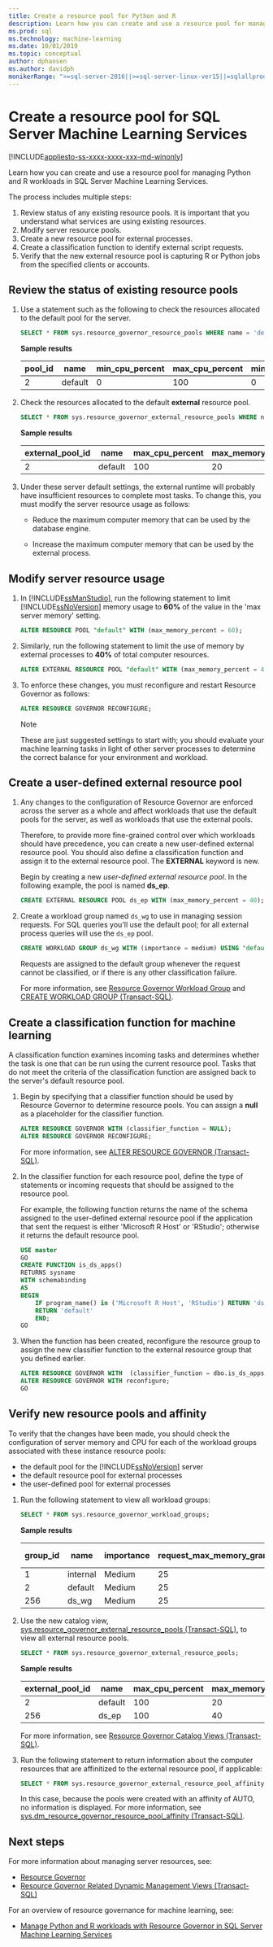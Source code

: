 ```yaml
---
title: Create a resource pool for Python and R
description: Learn how you can create and use a resource pool for managing Python and R workloads in SQL Server Machine Learning Services. 
ms.prod: sql
ms.technology: machine-learning
ms.date: 10/01/2019
ms.topic: conceptual
author: dphansen
ms.author: davidph
monikerRange: ">=sql-server-2016||>=sql-server-linux-ver15||=sqlallproducts-allversions"
---
```

# Create a resource pool for SQL Server Machine Learning Services
[!INCLUDE[appliesto-ss-xxxx-xxxx-xxx-md-winonly](../../includes/appliesto-ss-xxxx-xxxx-xxx-md-winonly.md)]

Learn how you can create and use a resource pool for managing Python and R workloads in SQL Server Machine Learning Services. 

The process includes multiple steps:

1. Review status of any existing resource pools. It is important that you understand what services are using existing resources.
2. Modify server resource pools.
3. Create a new resource pool for external processes.
4. Create a classification function to identify external script requests.
5. Verify that the new external resource pool is capturing R or Python jobs from the specified clients or accounts.

<a name="bkmk_ReviewStatus"></a>

##  Review the status of existing resource pools
  
1.  Use a statement such as the following to check the resources allocated to the default pool for the server.
  
    ```sql
    SELECT * FROM sys.resource_governor_resource_pools WHERE name = 'default'
    ```

    **Sample results**

    |pool_id|name|min_cpu_percent|max_cpu_percent|min_memory_percent|max_memory_percent|cap_cpu_percent|min_iops_per_volume|max_iops_per_volume|
    |-|-|-|-|-|-|-|-|-|
    |2|default|0|100|0|100|100|0|0|

2.  Check the resources allocated to the default **external** resource pool.
  
    ```sql
    SELECT * FROM sys.resource_governor_external_resource_pools WHERE name = 'default'
    ```

    **Sample results**

    |external_pool_id|name|max_cpu_percent|max_memory_percent|max_processes|version|
    |-|-|-|-|-|-|
    |2|default|100|20|0|2|
 
3.  Under these server default settings, the external runtime will probably have insufficient resources to complete most tasks. To change this, you must modify the server resource usage as follows:
  
    -   Reduce the maximum computer memory that can be used by the database engine.
  
    -   Increase the maximum computer memory that can be used by the external process.

## Modify server resource usage

1.  In [!INCLUDE[ssManStudio](../../includes/ssmanstudio-md.md)], run the following statement to limit [!INCLUDE[ssNoVersion](../../includes/ssnoversion-md.md)] memory usage to **60%** of the value in the 'max server memory' setting.

    ```sql
    ALTER RESOURCE POOL "default" WITH (max_memory_percent = 60);
    ```
  
2.  Similarly, run the following statement to limit the use of memory by external processes to **40%** of total computer resources.
  
    ```sql
    ALTER EXTERNAL RESOURCE POOL "default" WITH (max_memory_percent = 40);
    ```
  
3.  To enforce these changes, you must reconfigure and restart Resource Governor as follows:
  
    ```sql
    ALTER RESOURCE GOVERNOR RECONFIGURE;
    ```
  
    > [!NOTE]
    >  These are just suggested settings to start with; you should evaluate your machine learning tasks in light of other server processes to determine the correct balance for your environment and workload.

## Create a user-defined external resource pool
  
1.  Any changes to the configuration of Resource Governor are enforced across the server as a whole and affect  workloads that use the default pools for the server, as well as workloads that use the external pools.
  
     Therefore, to provide more fine-grained control over which workloads should have precedence, you can create a new user-defined external resource pool. You should also define a classification function and assign it to the external resource pool. The **EXTERNAL** keyword is new.
  
     Begin by creating a new *user-defined external resource pool*. In the following example, the pool is named **ds_ep**.
  
    ```sql
    CREATE EXTERNAL RESOURCE POOL ds_ep WITH (max_memory_percent = 40);
    ```

2.  Create a workload group named `ds_wg` to use in managing session requests. For SQL queries you'll use the default pool; for all external process queries will use the `ds_ep` pool.
  
    ```sql
    CREATE WORKLOAD GROUP ds_wg WITH (importance = medium) USING "default", EXTERNAL "ds_ep";
    ```
  
     Requests are assigned to the default group whenever the request cannot be classified, or if there is any other classification failure.
  
     For more information, see [Resource Governor Workload Group](../../relational-databases/resource-governor/resource-governor-workload-group.md) and [CREATE WORKLOAD GROUP &#40;Transact-SQL&#41;](../../t-sql/statements/create-workload-group-transact-sql.md).
  
## Create a classification function for machine learning
  
A classification function examines incoming tasks and determines whether the task is one that can be run using the current resource pool. Tasks that do not meet the criteria of the classification function are assigned back to the server's default resource pool.
  
1. Begin by specifying that a classifier function should be used by Resource Governor to determine resource pools. You can assign a **null** as a placeholder for the classifier function.
  
    ```sql
    ALTER RESOURCE GOVERNOR WITH (classifier_function = NULL);
    ALTER RESOURCE GOVERNOR RECONFIGURE;
    ```
  
     For more information, see [ALTER RESOURCE GOVERNOR &#40;Transact-SQL&#41;](../../t-sql/statements/alter-resource-governor-transact-sql.md).
  
2.  In the classifier function for each resource pool, define the type of statements or incoming requests that should be assigned to the resource pool.
  
     For example, the following function returns the name of the schema assigned to the user-defined external resource pool if the application that sent the request is either 'Microsoft R Host' or 'RStudio'; otherwise it returns the default resource pool.
  
    ```sql
    USE master
    GO
    CREATE FUNCTION is_ds_apps()
    RETURNS sysname
    WITH schemabinding
    AS
    BEGIN
        IF program_name() in ('Microsoft R Host', 'RStudio') RETURN 'ds_wg';
        RETURN 'default'
        END;
    GO
    ```
  
3.  When the function has been created, reconfigure the resource group to assign the new classifier function to the external resource group that you defined earlier.
  
    ```sql
    ALTER RESOURCE GOVERNOR WITH  (classifier_function = dbo.is_ds_apps);
    ALTER RESOURCE GOVERNOR WITH reconfigure;
    GO
    ```

## Verify new resource pools and affinity

To verify that the changes have been made, you should check the configuration of server memory and CPU for each of the workload groups associated with these instance resource pools:

+ the default pool for the [!INCLUDE[ssNoVersion](../../includes/ssnoversion-md.md)] server
+ the default resource pool for external processes
+ the user-defined pool for external processes

1. Run the following statement to view all workload groups:

    ```sql
    SELECT * FROM sys.resource_governor_workload_groups;
    ```

    **Sample results**

    |group_id|name|importance|request_max_memory_grant_percent|request_max_cpu_time_sec|request_memory_grant_timeout_sec|max_dop|group_max_requests pool_id|pool_idd|external_pool_id|
    |-|-|-|-|-|-|-|-|-|-|
    |1|internal|Medium|25|0|0|0|0|1|2|
    |2|default|Medium|25|0|0|0|0|2|2|
    |256|ds_wg|Medium|25|0|0|0|0|2|256|
  
2.  Use the new catalog view, [sys.resource_governor_external_resource_pools &#40;Transact-SQL&#41;](../../relational-databases/system-catalog-views/sys-resource-governor-external-resource-pools-transact-sql.md), to view all external resource pools.
  
    ```sql
    SELECT * FROM sys.resource_governor_external_resource_pools;
    ```

    **Sample results**
    
    |external_pool_id|name|max_cpu_percent|max_memory_percent|max_processes|version|
    |-|-|-|-|-|-|
    |2|default|100|20|0|2|
    |256|ds_ep|100|40|0|1|
  
     For more information, see [Resource Governor Catalog Views &#40;Transact-SQL&#41;](../../relational-databases/system-catalog-views/resource-governor-catalog-views-transact-sql.md).
  
3.  Run the following statement to return information about the computer resources that are affinitized to the external resource pool, if applicable:
  
    ```sql
    SELECT * FROM sys.resource_governor_external_resource_pool_affinity;
    ```
  
     In this case, because the pools were created with an affinity of AUTO, no information is displayed. For more information, see [sys.dm_resource_governor_resource_pool_affinity &#40;Transact-SQL&#41;](../../relational-databases/system-dynamic-management-views/sys-dm-resource-governor-resource-pool-affinity-transact-sql.md).

## Next steps

For more information about managing server resources, see:

+ [Resource Governor](../../relational-databases/resource-governor/resource-governor.md) 
+ [Resource Governor Related Dynamic Management Views &#40;Transact-SQL&#41;](../../relational-databases/system-dynamic-management-views/resource-governor-related-dynamic-management-views-transact-sql.md)

For an overview of resource governance for machine learning, see:

+ [Manage Python and R workloads with Resource Governor in SQL Server Machine Learning Services](resource-governor.md)
